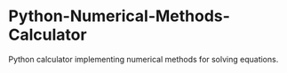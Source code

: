 # Python-Numerical-Methods-Calculator
Python calculator implementing numerical methods for solving equations.
